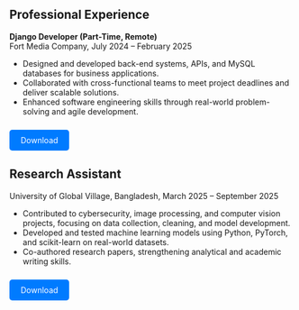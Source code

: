 <!DOCTYPE html>
<html lang="en">
<head>
  <meta charset="UTF-8">
  <meta name="viewport" content="width=device-width, initial-scale=1.0">
  <title>Ashikuzzaman CV</title>
  <style>
    .download-btn {
      display: inline-block;
      padding: 10px 20px;
      background-color: #007BFF;
      color: white;
      text-decoration: none;
      border-radius: 5px;
      margin-top: 10px;
    }
    .download-btn:hover {
      background-color: #0056b3;
    }
    .experience-item {
      margin-bottom: 20px;
    }
  </style>
</head>
<body>
 

  <div class="experience-item">
    <h2>Professional Experience</h2>
    <p><strong>Django Developer (Part-Time, Remote)</strong><br>
    Fort Media Company, July 2024 – February 2025</p>
    <ul>
      <li>Designed and developed back-end systems, APIs, and MySQL databases for business applications.</li>
      <li>Collaborated with cross-functional teams to meet project deadlines and deliver scalable solutions.</li>
      <li>Enhanced software engineering skills through real-world problem-solving and agile development.</li>
    </ul>
    <a href="prove.pdf" download="prove.pdf" class="download-btn">Download</a>
  </div>

  <div class="experience-item">
    <h2>Research Assistant</h2>
    <p>University of Global Village, Bangladesh, March 2025 – September 2025</p>
    <ul>
      <li>Contributed to cybersecurity, image processing, and computer vision projects, focusing on data collection, cleaning, and model development.</li>
      <li>Developed and tested machine learning models using Python, PyTorch, and scikit-learn on real-world datasets.</li>
      <li>Co-authored research papers, strengthening analytical and academic writing skills.</li>
    </ul>
    <a href="prove1.pdf" download="prove1.pdf" class="download-btn">Download</a>
  </div>
</body>
</html>
